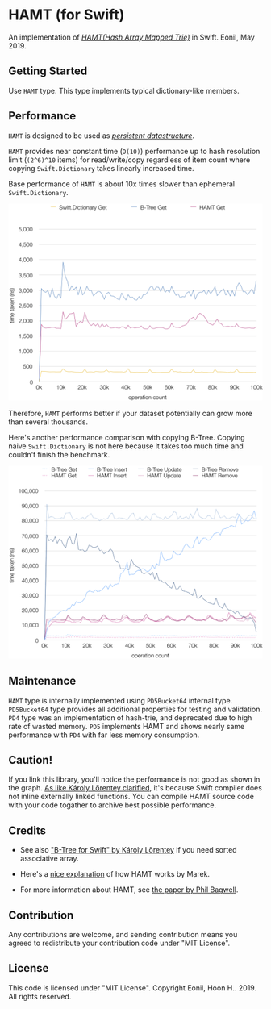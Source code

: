 HAMT (for Swift)
=============
An implementation of [*HAMT(Hash Array Mapped Trie)*](https://en.wikipedia.org/wiki/Hash_array_mapped_trie) in Swift.
Eonil, May 2019.



Getting Started
------------------
Use `HAMT` type. This type implements typical dictionary-like members.



Performance
----------------
`HAMT` is designed to be used as
[*persistent datastructure*](https://en.wikipedia.org/wiki/Persistent_data_structure).

`HAMT` provides near constant time (`O(10)`) performance up to 
hash resolution limit (`(2^6)^10` items) for read/write/copy regardless of item count
where copying `Swift.Dictionary` takes linearly increased time.

Base performance of `HAMT` is about 10x times slower than ephemeral `Swift.Dictionary`.

![Get Performance](PerfTool/Get.png)

Therefore, `HAMT` performs better if your dataset potentially can grow more than
several thousands.

Here's another performance comparison with copying B-Tree. 
Copying naive `Swift.Dictionary` is not here because it takes too much time 
and couldn't finish the benchmark.

![CRUD Performance](PerfTool/CRUD.png)







Maintenance
---------------
`HAMT` type is internally implemented using `PD5Bucket64` internal type.
`PD5Bucket64` type provides all additional properties for testing and
validation.
`PD4` type was an implementation of hash-trie, and deprecated due to
high rate of wasted memory. `PD5` implements HAMT and shows nearly
same performance with `PD4` with far less memory consumption.




Caution!
----------
If you link this library, you'll notice the performance is not good as shown 
in the graph. [As like Károly Lőrentey clarified](https://github.com/attaswift/BTree#generics),
it's because Swift compiler does not inline externally linked functions.
You can compile HAMT source code with your code togather to archive
best possible performance.




Credits
---------
- See also ["B-Tree for Swift" by Károly Lőrentey](https://github.com/attaswift/BTree) 
if you need sorted associative array.

- Here's a [nice explanation](https://idea.popcount.org/2012-07-25-introduction-to-hamt/) 
of how HAMT works by Marek.

- For more information about HAMT, see
[the paper by Phil Bagwell](https://infoscience.epfl.ch/record/64398/files/idealhashtrees.pdf).



Contribution
---------------
Any contributions are welcome, and sending contribution means you agreed to redistribute
your contribution code under "MIT License".



License
---------
This code is licensed under "MIT License".
Copyright Eonil, Hoon H.. 2019.
All rights reserved.
